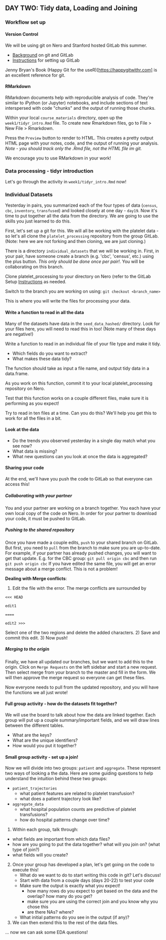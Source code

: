 
## DAY TWO: Tidy data, Loading and Joining

### Workflow set up

#### Version Control
We will be using git on Nero and Stanford hosted GitLab this summer.
 * [Background](../../resources/git_gitlab_intro.md) on git and GitLab
 * [Instructions](../../resources/gitlab_setup.md) for setting up GitLab 

Jenny Bryan's Book (Happy Git for the useR)[https://happygitwithr.com] is an excellent reference for git. 

#### RMarkdown
RMarkdown documents help with reproducible analysis of code. They're similar to iPython (or Jupyter) notebooks, and include sections of text interspersed with code "chunks" and the output of running those chunks.

Within your local `course_materials` directory, open up the `week1/tidyr_intro.Rmd` file. To create new Rmarkdown files, go to File > New File > Rmarkdown.

Press the `Preview` button to render to HTML. This creates a pretty output HTML page with your notes, code, and the output of running your analysis.
*Note - you should track only the .Rmd file, not the HTML file im git.*

We encourage you to use RMarkdown in your work!

### Data processing - tidyr introduction
Let's go through the activity in `week1/tidyr_intro.Rmd` now!

### Individual Datasets
Yesterday in pairs, you summarized each of the four types of data (`census`, `cbc`, `inventory`, `transfused`) and looked closely at one day - `day19`. Now it's time to put together all the data from the directory. We are going to use the skills you just learned to do this.

First, let's set up a git for this. We will all be working with the platelet data - so let's all clone the `platelet_processing` repository from the group GitLab. (Note: here we are not forking and then cloning, we are just cloning.) 

There is a directory `individual_datasets` that we will be working in.
First, in your pair, have someone create a branch (e.g. 'cbc', 'census', etc.) using the plus button. *This only should be done once per pair!*. You will be collaborating on this branch.

Clone platelet_processing to your directory on Nero (refer to the GitLab Setup [Instructions](../../resources/gitlab_setup.md) as needed. 

Switch to the branch you are working on using:
 `git checkout <branch_name>`
 
This is where you will write the files for processing your data. 

#### Write a function to read in all the data
Many of the datasets have data in the `seed_data_hashed/` directory. Look for your files here, you will need to read this in too! (Note many of these days are negative!)

Write a function to read in an individual file of your file type and make it tidy.
 * Which fields do you want to extract?
 * What makes these data tidy?
 
The function should take as input a file name, and output tidy data in a data.frame.

As you work on this function, commit it to your local platelet_processing repository on Nero.

Test that this function works on a couple different files, make sure it is performing as you expect!

Try to read in ten files at a time. Can you do this?
We'll help you get this to work for all the files in a bit.

#### Look at the data
 * Do the trends you observed yesterday in a single day match what you see now?
 * What data is missing?
 * What new questions can you look at once the data is aggregated?

#### Sharing your code
At the end, we'll have you push the code to GitLab so that everyone can access this!

##### Collaborating with your partner
You and your partner are working on a branch together. 
You each have your own local copy of the code on Nero. In order for your partner to download your code, it must be pushed to GitLab.


##### Pushing to the shared repository
Once you have made a couple edits, `push` to your shared branch on GitLab. But first, you need to `pull` from the branch to make sure you are up-to-date.
For example, if your partner has already pushed changes, you will want to get that update.
  E.g. for the CBC group:
  `git pull origin cbc` and then run `git push origin cbc`
If you have edited the same file, you will get an error message about a merge conflict. This is not a problem! 

**Dealing with Merge conflicts**:
  1) Edit the file with the error. The merge conflicts are surrounded by 
  
  ```
  <<< HEAD
  
  edit1
  
  ==== 
  
  edit2 >>>
  
  ```
  Select one of the two regions and delete the added characters.
  2) Save and commit this edit.
  3) Now push!

##### Merging to the origin
Finally, we have all updated our branches, but we want to add this to the origin.
Click on `Merge Requests` on the left sidebar and start a new request. Then select merge from your branch to the master and fill in the form. We will then approve the merge request so everyone can get these files. 

Now everyone needs to pull from the updated repository, and you will have the functions we all just wrote!

#### Full group activity - how do the datasets fit together?
We will use the board to talk about how the data are linked together. Each group will put up a couple summary/important fields, and we will draw lines between the different tables.
 - What are the keys? 
 - What are the unique identifiers? 
 - How would you put it together?

#### Small group activity - set up a join!
Now we will divide into two groups: `patient` and `aggregate`. These represent two ways of looking a the data. Here are some guiding questions to help understand the intuition behind these two groups:
 - `patient_trajectories` 
    + what patient features are related to platelet transfusion? 
    + what does a patient trajectory look like?
 - `aggregate_data` 
    + what hospital population counts are predictive of platelet transfusions?
    + how do hospital patterns change over time?
    
1. Within each group, talk through:
  - what fields are important from which data files?
  - how are you going to put the data together? what will you join on? (what type of join?)
  - what fields will you create?
  
2. Once your group has developed a plan, let's get going on the code to execute this!
   - What do we want to do to start writing this code in git? Let's discuss!
   - Start with data from a couple days (days 20-22) to test your code
   - Make sure the output is exactly what you expect! 
        + how many rows do you expect to get based on the data and the overlap? how many do you get? 
        + make sure you are using the correct join and you know why you chose this      
        + are there NAs? where?
    - What initial patterns do you see in the output (if any)?
3. We can then extend this to the rest of the data files. 

... now we can ask some EDA questions!
   

